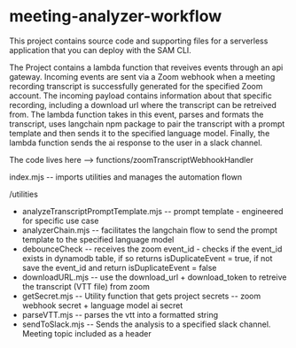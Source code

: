 # meeting-analyzer-workflow

This project contains source code and supporting files for a serverless application that you can deploy with the SAM CLI.

The Project contains a lambda function that reveives events through an api gateway. Incoming events are sent via a Zoom webhook when a meeting recording transcript is successfully generated for the specified Zoom account. The incoming payload contains information about that specific recording, including a download url where the transcript can be retreived from. The lambda function takes in this event, parses and formats the transcript, uses langchain npm package to pair the transcript with a prompt template and then sends it to the specified language model. Finally, the lambda function sends the ai response to the user in a slack channel. 

The code lives here --> functions/zoomTranscriptWebhookHandler

index.mjs -- imports utilities and manages the automation flown

/utilities
- analyzeTranscriptPromptTemplate.mjs -- prompt template - engineered for specific use case
- analyzerChain.mjs -- facilitates the langchain flow to send the prompt template to the specified language model
- debounceCheck -- receives the zoom event_id - checks if the event_id exists in dynamodb table, if so returns isDuplicateEvent = true, if not save the event_id and return isDuplicateEvent = false
- downloadURL.mjs -- use the download_url + download_token to retreive the transcript (VTT file) from zoom
- getSecret.mjs -- Utility function that gets project secrets -- zoom webhook secret + language model ai secret 
- parseVTT.mjs -- parses the vtt into a formatted string
- sendToSlack.mjs -- Sends the analysis to a specified slack channel. Meeting topic included as a header
